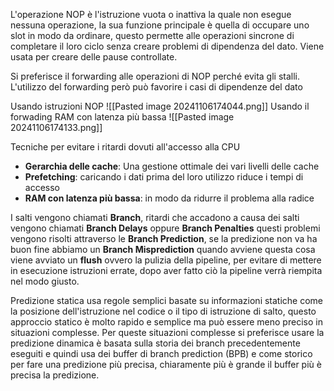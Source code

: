 L'operazione NOP è l'istruzione vuota o inattiva la quale non esegue nessuna operazione, la sua funzione principale è quella di occupare uno slot in modo da ordinare, questo permette alle operazioni sincrone di completare il loro ciclo senza creare problemi di dipendenza del dato. Viene usata per creare delle pause controllate.

Si preferisce il forwarding alle operazioni di NOP perché evita gli stalli. L'utilizzo del forwarding però può favorire i casi di dipendenze del dato

Usando istruzioni NOP
![[Pasted image 20241106174044.png]]
Usando il forwading RAM con latenza più bassa
![[Pasted image 20241106174133.png]]

Tecniche per evitare i ritardi dovuti all'accesso alla CPU
- **Gerarchia delle cache**: Una gestione ottimale dei vari livelli delle cache
- **Prefetching**: caricando i dati prima del loro utilizzo riduce i tempi di accesso
- **RAM con latenza più bassa**: in modo da ridurre il problema alla radice

I salti vengono chiamati **Branch**,  ritardi che accadono a causa dei salti vengono chiamati **Branch Delays** oppure **Branch Penalties** questi problemi vengono risolti attraverso le **Branch Prediction**, se la predizione non va ha buon fine abbiamo un **Branch Misprediction** quando avviene questa cosa viene avviato un **flush** ovvero la pulizia della pipeline, per evitare di mettere in esecuzione istruzioni errate, dopo aver fatto ciò la pipeline verrà riempita nel modo giusto.

Predizione statica usa regole semplici basate su informazioni statiche come la posizione dell'istruzione nel codice o il tipo di istruzione di salto, questo approccio statico è molto rapido e semplice ma può essere meno preciso in situazioni complesse. Per queste situazioni complesse si preferisce usare la predizione dinamica è basata sulla storia dei branch precedentemente eseguiti e quindi usa dei buffer di branch prediction (BPB) e come storico per fare una predizione più precisa, chiaramente più è grande il buffer più è precisa la predizione.